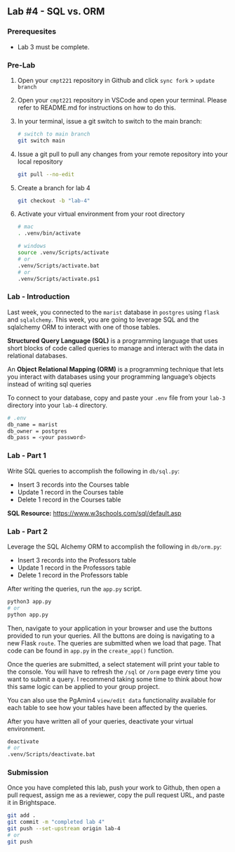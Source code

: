 ## Lab #4 - SQL vs. ORM
### Prerequesites
- Lab 3 must be complete.

### Pre-Lab
1. Open your `cmpt221` repository in Github and click `sync fork` > `update branch`

2. Open your `cmpt221` repository in VSCode and open your terminal. Please refer to README.md for instructions on how to do this. 
3. In your terminal, issue a git switch to switch to the main branch:
    ```bash
    # switch to main branch
    git switch main
    ```
4. Issue a git pull to pull any changes from your remote repository into your local repository
    ```bash
    git pull --no-edit
    ```
5. Create a branch for lab 4
    ```bash
    git checkout -b "lab-4" 
    ```
6. Activate your virtual environment from your root directory
    ```bash
    # mac
    . .venv/bin/activate

    # windows
    source .venv/Scripts/activate
    # or 
    .venv/Scripts/activate.bat
    # or 
    .venv/Scripts/activate.ps1
    ```

### Lab - Introduction
Last week, you connected to the `marist` database in `postgres` using `flask` and `sqlalchemy`. This week, you are going to leverage SQL and the sqlalchemy ORM to interact with one of those tables.

**Structured Query Language (SQL)** is a programming language that uses short blocks of code called queries to manage and interact with the data in relational databases.

An **Object Relational Mapping (ORM)** is a programming technique that lets you interact with databases using your programming language’s objects instead of writing sql queries

To connect to your database, copy and paste your `.env` file from your `lab-3` directory into your `lab-4` directory.

```bash
# .env
db_name = marist
db_owner = postgres
db_pass = <your password>
```

### Lab - Part 1
Write SQL queries to accomplish the following in `db/sql.py`:
- Insert 3 records into the Courses table
- Update 1 record in the Courses table
- Delete 1 record in the Courses table

**SQL Resource:** https://www.w3schools.com/sql/default.asp

### Lab - Part 2
Leverage the SQL Alchemy ORM to accomplish the following in `db/orm.py`:
- Insert 3 records into the Professors table
- Update 1 record in the Professors table
- Delete 1 record in the Professors table

After writing the queries, run the `app.py` script.

```bash
python3 app.py
# or
python app.py
```

Then, navigate to your application in your browser and use the buttons provided to run your queries.
All the buttons are doing is navigating to a new Flask `route`. The queries are submitted when we load that page.
That code can be found in `app.py` in the `create_app()` function.

Once the queries are submitted, a select statement will print your table to the console. You will have to refresh the `/sql` or `/orm` page every time you want to submit a query. I recommend taking some time to think about how this same logic can be applied to your group project.

You can also use the PgAmin4 `view/edit data` functionality available for each table to see how your tables have been affected by the queries.

After you have written all of your queries, deactivate your virtual environment.
```bash
deactivate
# or
.venv/Scripts/deactivate.bat
```

### Submission
Once you have completed this lab, push your work to Github, then open a pull request, assign me as a reviewer, copy the pull request URL, and paste it in Brightspace.

```bash
git add .
git commit -m "completed lab 4"
git push --set-upstream origin lab-4
# or
git push
```
